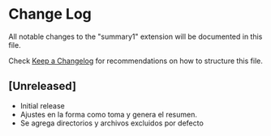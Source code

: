 # Change Log

All notable changes to the "summary1" extension will be documented in this file.

Check [Keep a Changelog](http://keepachangelog.com/) for recommendations on how to structure this file.

## [Unreleased]

- Initial release
- Ajustes en la forma como toma y genera el resumen.
- Se agrega directorios y archivos excluidos por defecto